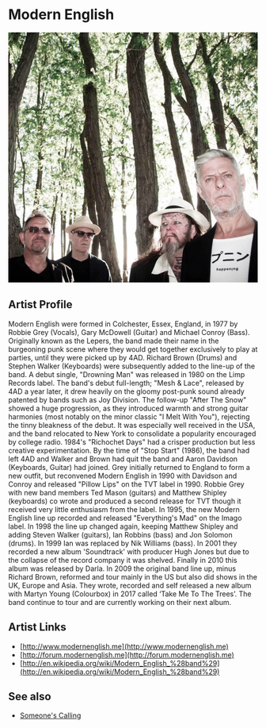 # Modern English

![](../../assets/artists/Modern_English.png)

## Artist Profile

Modern English were formed in Colchester, Essex, England, in 1977 by Robbie Grey (Vocals), Gary McDowell (Guitar) and Michael Conroy (Bass). Originally known as the Lepers, the band made their name in the burgeoning punk scene where they would get together exclusively to play at parties, until they were picked up by 4AD. Richard Brown (Drums) and Stephen Walker (Keyboards) were subsequently added to the line-up of the band. A debut single, "Drowning Man" was released in 1980 on the Limp Records label. The band's debut full-length; "Mesh & Lace", released by 4AD a year later, it drew heavily on the gloomy post-punk sound already patented by bands such as Joy Division. The follow-up "After The Snow" showed a huge progression, as they introduced warmth and strong guitar harmonies (most notably on the minor classic "I Melt With You"), rejecting the tinny bleakness of the debut. It was especially well received in the USA, and the band relocated to New York to consolidate a popularity encouraged by college radio. 1984's "Richochet Days" had a crisper production but less creative experimentation. By the time of "Stop Start" (1986), the band had left 4AD and Walker and Brown had quit the band and Aaron Davidson (Keyboards, Guitar) had joined. Grey initially returned to England to form a new outfit, but reconvened Modern English in 1990 with Davidson and Conroy and released "Pillow Lips" on the TVT label in 1990. Robbie Grey with new band members Ted Mason (guitars) and Matthew Shipley (keyboards) co wrote and produced a second release for TVT though it received very little enthusiasm from the label. In 1995, the new Modern English line up recorded and released "Everything's Mad" on the Imago label. In 1998 the line up changed again, keeping Matthew Shipley and adding Steven Walker (guitars), Ian Robbins (bass) and Jon Solomon (drums). In 1999 Ian was replaced by Nik Williams (bass). In 2001 they recorded a new album 'Soundtrack' with producer Hugh Jones but due to the collapse of the record company it was shelved. Finally in 2010 this album was released by Darla. In 2009 the original band line up, minus Richard Brown, reformed and tour mainly in the US but also did shows in the UK, Europe and Asia. They wrote, recorded and self released a new album with Martyn Young (Colourbox) in 2017 called ‘Take Me To The Trees’. The band continue to tour and are currently working on their next album.

## Artist Links

- [http://www.modernenglish.me](http://www.modernenglish.me)
- [http://forum.modernenglish.me](http://forum.modernenglish.me)
- [http://en.wikipedia.org/wiki/Modern_English_%28band%29](http://en.wikipedia.org/wiki/Modern_English_%28band%29)


## See also

- [Someone's Calling](Someones_Calling.md)
